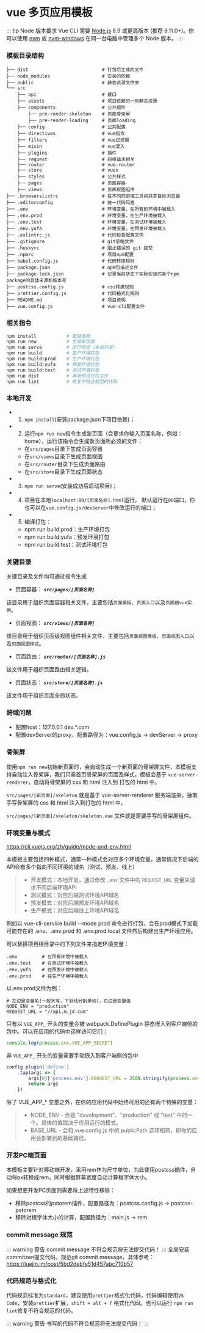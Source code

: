 # vue 多页应用模板
::: tip Node 版本要求
Vue CLI 需要 [Node.js](https://nodejs.org/) 8.9 或更高版本 (推荐 8.11.0+)。你可以使用 [nvm](https://github.com/creationix/nvm) 或 [nvm-windows](https://github.com/coreybutler/nvm-windows) 在同一台电脑中管理多个 Node 版本。
:::
### 模板目录结构
```
├── dist                           # 打包后生成的文件
├── node_modules                   # 安装的依赖
├── public                         # 静态资源文件夹
└── src
    ├── api                        # 接口
    ├── assets                     # 项目依赖的一些静态资源
    ├── components                 # 公共组件
        ├── pre-render-skeleton    # 页面骨架屏
        ├── pre-render-loading     # 页面loading
    ├── config                     # 公共配置
    ├── directives                 # vue指令
    ├── filters                    # vue过滤器
    ├── mixin                      # vue混入
    ├── plugins                    # 插件
    ├── request                    # 网络请求相关
    ├── router                     # vue-router
    ├── store                      # vuex
    ├── styles                     # 公共样式
    ├── pages                      # 页面容器
    ├── views                      # 页面视图组件
├── .browserslistrc                # 在不同的前端工具间共享目标浏览器
├── .editorconfig                  # 统一代码风格
├── .env                           # 环境变量，在所有的环境中被载入
├── .env.prod                      # 环境变量，在生产环境被载入
├── .env.test                      # 环境变量，在测试环境被载入
├── .env.yufa                      # 环境变量，在预发环境被载入
├── .eslintrc.js                   # 代码检查配置文件
├── .gitignore                     # git忽略文件
├── .huskyrc                       # 阻止错误的 git 提交
├── .npmrc                         # 项目npm配置
├── babel.config.js                # 代码转换规则
├── package.json                   # npm包描述文件
├── package-lock.json              # 记录当前状态下实际安装的各个npm package的具体来源和版本号
├── postcss.config.js              # css转换规则
├── prettier.config.js             # 代码格式化规则
├── README.md                      # 项目说明
├── vue.config.js                  # vue-cli配置文件
```

### 相关指令
```bash
npm install           # 安装依赖
npm run new           # 生成新页面
npm run serve         # 运行项目（本地开发）
npm run build         # 生产环境打包
npm run build:prod    # 生产环境打包
npm run build:yufa    # 预发环境打包
npm run build:test    # 测试环境打包
npm run dist          # 本地预览打包文件
npm run lint          # 修复不符合规范的代码
```
### 本地开发

- 1. `npm install`(安装package.json下项目依赖)；
- 2. 运行`npm run new`指令生成新页面（会要求你输入页面名称，例如：home），运行该指令会生成新页面所必须的文件：
  - 在`src/pages`目录下生成页面容器
  - 在`src/views`目录下生成页面视图
  - 在`src/router`目录下生成页面路由
  - 在`src/store`目录下生成页面状态
- 3. `npm run serve`(安装成功后启动项目)；
- 4. 项目在本地`localhost:80/[页面名称].html`运行， 默认运行在`80`端口，你也可以在`vue.config.js/devServer`中修改运行的端口；
- 5. 编译打包：
  - npm run build:prod：生产环境打包
  - npm run build:yufa：预发环境打包
  - npm run build:test：测试环境打包

### 关键目录
关键目录及文件均可通过指令生成
- 页面容器：
***`src/pages/[页面名称]`***

该目录用于组织页面容器相关文件，主要包括`页面模板`、`页面入口`以及`页面根vue实例`。
- 页面视图：
***`src/views/[页面名称]`***

该目录用于组织页面级视图组件相关文件，主要包括`页面视图模板`、`页面视图入口`以及`页面视图样式`。

- 页面路由：
***`src/router/[页面名称].js`***

该文件用于组织页面路由相关逻辑。

- 页面状态：
***`src/store/[页面名称].js`***

该文件用于组织页面全局状态。

### 跨域问题
- 配置host：127.0.0.1 dev.*.com
- 配置devServer的proxy，配置路径为：vue.config.js -> devServer -> proxy

### 骨架屏
使用`npm run new`初始新页面时，会自动生成一个新页面的骨架屏文件，本模板支持自动注入骨架屏，我们只需首页骨架屏的页面及样式，模板会基于 `vue-server-renderer`，自动将骨架屏的 css 和 html 注入到 打包的 html 中。

`src/pages/[新页面]/skeleton` 就是基于 vue-server-renderer 服务端渲染，抽取手写骨架屏的 css 和 html 注入到打包的 html 中。

`src/pages/[新页面]/skeleton/skeleton.vue` 文件就是需要手写的骨架屏组件。

### 环境变量与模式
https://cli.vuejs.org/zh/guide/mode-and-env.html

本模板主要包括四种模式，通常一种模式会对应多个环境变量。通常情况下后端的API会有多个指向不同环境的域名（测试、预发、线上）
>* 开发模式：本地开发，通过修改 `.env` 文件中的 `REQUEST_URL` 变量来请求不同后端环境API
>* 测试模式：对应后端测试环境API域名
>* 预发模式：对应后端预发环境API域名
>* 生产模式：对应后端线上环境API域名

例如以 vue-cli-service build --mode prod 命令进行打包，会在prod模式下加载可能存在的 .env、.env.prod 和 .env.prod.local 文件然后构建出生产环境应用。

可以替换项目根目录中的下列文件来指定环境变量：
```
.env         # 在所有环境中被载入
.env.test    # 在测试环境中被载入
.env.yufa    # 在预发环境中被载入
.env.prod    # 在生产环境中被载入
```
以.env.prod文件为例：
```
# 左边是变量名(一般大写，下划线分割单词)，右边是变量值
NODE_ENV = "production"
REQUEST_URL = "//api.m.jd.com"
```
只有以 `VUE_APP_` 开头的变量会被 webpack.DefinePlugin 静态嵌入到客户端侧的包中。可以在应用的代码中这样访问它们：
```javascript
console.log(process.env.VUE_APP_SECRET)
```
非 `VUE_APP_` 开头的变量需要手动嵌入到客户端侧的包中
```javascript
config.plugin('define')
    .tap(args => {
        args[0]['process.env'].REQUEST_URL = JSON.stringify(process.env.REQUEST_URL)
        return args
    })
```
除了 VUE_APP_* 变量之外，在你的应用代码中始终可用的还有两个特殊的变量：
>* NODE_ENV - 会是 "development"、"production" 或 "test" 中的一个。具体的值取决于应用运行的模式。
>* BASE_URL - 会和 vue.config.js 中的 publicPath 选项相符，即你的应用会部署到的基础路径。

### 开发PC端页面
本模板主要针对移动端开发，采用rem作为尺寸单位，为此使用postcss插件，自动将px转换成rem，同时根据屏幕宽度自动计算根字体大小。

如果想要开发PC页面则需要将上述特性移除：

- 移除postcss的pxtorem插件，配置路径为：postcss.config.js -> postcss-pxtorem
- 移除对根字体大小的计算，配置路径为：main.js -> rem

### commit message 规范
::: warning 警告
commit message 不符合规范将无法提交代码！
:::
全局安装commitzen提交代码，规范git commit message，具体参考：https://juejin.im/post/5bd2debfe51d457abc710b57

### 代码规范与格式化
代码规范标准为`standard`，建议使用`prettier`格式化代码，代码编辑使用`VS Code`，安装`prettier`扩展，`shift + alt + f` 格式化代码。也可以运行 `npm run lint`修复不符合规范的代码。

::: warning 警告
书写的代码不符合规范将无法提交代码！
:::
